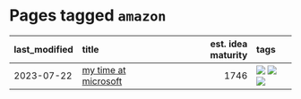 # Pages tagged `amazon`

|last_modified|title|est. idea maturity|tags
|:---|:---|---:|:---|
|2023-07-22|[my time at microsoft](../my_time_at_microsoft.md)|1746|[![](https://img.shields.io/badge/tag-amazon-a8b11)](../tags/amazon.md) [![](https://img.shields.io/badge/tag-autobiographical-ad342b)](../tags/autobiographical.md) [![](https://img.shields.io/badge/tag-microsoft-82946a)](../tags/microsoft.md)|